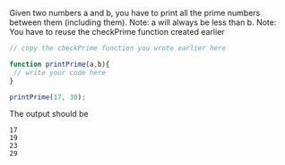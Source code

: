 Given two numbers a and b, you have to print all the prime numbers between them (including them).
Note: a will always be less than b.
Note: You have to reuse the checkPrime function created earlier

```js
// copy the checkPrime function you wrote earlier here

function printPrime(a,b){
 // write your code here
}

printPrime(17, 30);
```
The output should be

```
17
19
23
29
```


